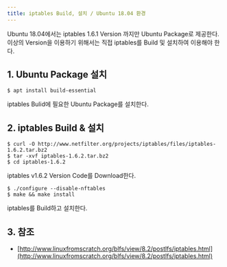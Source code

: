 ```yaml
---
title: iptables Build, 설치 / Ubuntu 18.04 환경
---
```


Ubuntu 18.04에서는 iptables 1.6.1 Version 까지만 Ubuntu Package로 제공한다. 이상의 Version을 이용하기 위해서는 직접 iptables를 Build 및 설치하여 이용해야 한다.

## 1. Ubuntu Package 설치

```shell
$ apt install build-essential
```

iptables Bulid에 필요한 Ubuntu Package를 설치한다.

## 2. iptables Build & 설치

```shell
$ curl -O http://www.netfilter.org/projects/iptables/files/iptables-1.6.2.tar.bz2
$ tar -xvf iptables-1.6.2.tar.bz2
$ cd iptables-1.6.2
```

iptables v1.6.2 Version Code를 Download한다.

```shell
$ ./configure --disable-nftables
$ make && make install
```

iptables를 Build하고 설치한다.

## 3. 참조

* [http://www.linuxfromscratch.org/blfs/view/8.2/postlfs/iptables.html](http://www.linuxfromscratch.org/blfs/view/8.2/postlfs/iptables.html)